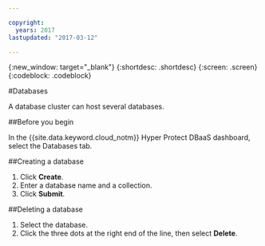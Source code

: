 ```yaml
---

copyright:
  years: 2017
lastupdated: "2017-03-12"

---
```


{:new_window: target="_blank"}
{:shortdesc: .shortdesc}
{:screen: .screen}
{:codeblock: .codeblock}


#Databases

A database cluster can host several databases.

##Before you begin

In the {{site.data.keyword.cloud_notm}} Hyper Protect DBaaS dashboard, select the Databases tab.

##Creating a database

1. Click **Create**.
2. Enter a database name and a collection.
3. Click **Submit**.

##Deleting a database

1. Select the database.
2. Click the three dots at the right end of the line, then select **Delete**.
